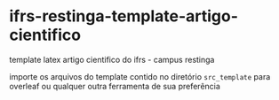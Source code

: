 # ifrs-restinga-template-artigo-cientifico
template latex artigo cientifico do ifrs - campus restinga

importe os arquivos do template contido no diretório `src_template` para overleaf ou qualquer outra ferramenta de sua preferência